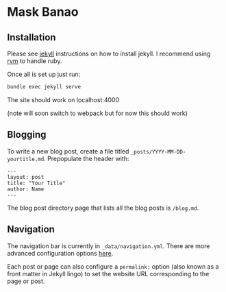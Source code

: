 # Mask Banao

## Installation

Please see [jekyll](https://jekyllrb.com/docs/) instructions on how to install jekyll. I recommend using [rvm](https://rvm.io/) to handle ruby. 


Once all is set up just run:
```bash
bundle exec jekyll serve
```

The site should work on localhost:4000

(note will soon switch to webpack but for now this should work)

## Blogging

To write a new blog post, create a file titled `_posts/YYYY-MM-DD-yourtitle.md`. Prepopulate the header with:

```
---
layout: post
title: "Your Title"
author: Name
---
```

The blog post directory page that lists all the blog posts is `/blog.md`.

## Navigation

The navigation bar is currently in `_data/navigation.yml`. There are more advanced configuration options [here](https://jekyllrb.com/tutorials/navigation/).

Each post or page can also configure a `permalink:` option (also known as a front matter in Jekyll lingo) to set the website URL corresponding to the page or post.

